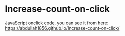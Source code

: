 # Increase-count-on-click
JavaScript onclick code, you can see it from here: https://abdullah1856.github.io/Increase-count-on-click/

